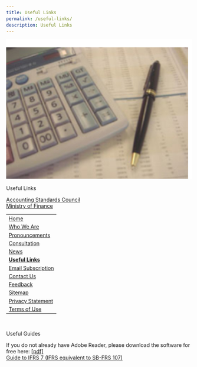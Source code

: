 ```yaml
---
title: Useful Links
permalink: /useful-links/
description: Useful Links
---
```

<div class="row">
    <div class="col is-5">
       <img src="/images/Images/Default%20Source/Useful%20Links/img-fr1.jpg" alt="img-useful-links" />
    </div>
    <div class="col is-6">
        <p class="title is-4">Useful Links</p>
			<a href = "http://www.asc.gov.sg/">Accounting Standards Council </a>  <br>
			<a href = "http://www.mof.gov.sg/">Ministry of Finance</a>
			  </div>
</div>

||
|---|
| [Home](/) |
| [Who We Are](/who-we-are/introduction/) |
| [Pronouncements](/pronouncements/sb-frs/effective-as-at-1-january-2022/) |
| [Consultation](/consultation/exposure-drafts/) |
| [News](/news/) |
| **[Useful Links](/useful-links/)** |
| [Email Subscription](https://form.gov.sg/63624f45fbb3dd00128d2177) |
| [Contact Us](/contact-us/) |
| [Feedback](https://app.helpdesk.agd.gov.sg/public_user/common/Helpdesk.aspx?+3Yh9GmoHeKhzWZc3r2CaJKxUDwVVo7KD+QyznqJW77da0JbfPFRlL+RQ6qggH9m) |
| [Sitemap](/sitemap) |
| [Privacy Statement](/privacy) |
| [Terms of Use](/terms-of-use) |

<br>
 <div class="col is-12">
        <p class="title is-4">Useful Guides</p>
	If you do not already have Adobe Reader, please download the software for free here: <a href = "http://www.adobe.com/products/acrobat/readstep2.html">[pdf] </a>  <br>
<a href = "/files/Docs/Default%20Source/Useful%20Links/ifrs7forcorporates.pdf">Guide to IFRS 7 (IFRS equivalent to SB-FRS 107)</a>
			  </div>